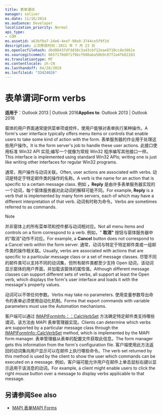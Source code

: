 ```yaml
---
title: 表单谓词
manager: soliver
ms.date: 11/16/2014
ms.audience: Developer
localization_priority: Normal
api_type:
- COM
ms.assetid: a63bf0a7-24e6-4eef-98e8-3744ce5f9f2d
description: 上次修改时间：2011 年 7 月 23 日
ms.openlocfilehash: dbd08437dfdd38c3a43cbf12eae8710cc8e3661e
ms.sourcegitcommit: 8657170d071f9bcf680aba50b9c07f2a4fb82283
ms.translationtype: MT
ms.contentlocale: zh-CN
ms.lasthandoff: 04/28/2019
ms.locfileid: "33424026"
---
```

# <a name="form-verbs"></a><span data-ttu-id="c85aa-103">表单谓词</span><span class="sxs-lookup"><span data-stu-id="c85aa-103">Form verbs</span></span>

<span data-ttu-id="c85aa-104">**适用于**：Outlook 2013 | Outlook 2016</span><span class="sxs-lookup"><span data-stu-id="c85aa-104">**Applies to**: Outlook 2013 | Outlook 2016</span></span> 
  
<span data-ttu-id="c85aa-105">窗体的用户界面通常提供菜单项或控件，使用户能够对表单执行某种操作。</span><span class="sxs-lookup"><span data-stu-id="c85aa-105">A form's user interface typically offers menu items or controls that enable users to take some kind of action with the form.</span></span> <span data-ttu-id="c85aa-106">表单服务器的作业用于处理这些用户操作。</span><span class="sxs-lookup"><span data-stu-id="c85aa-106">It is the form server's job to handle these user actions.</span></span> <span data-ttu-id="c85aa-107">此接口使用标准 Win32 API 实现;编写一个就像为常规 Win32 程序编写其他接口一样。</span><span class="sxs-lookup"><span data-stu-id="c85aa-107">This interface is implemented using standard Win32 APIs; writing one is just like writing other interfaces for regular Win32 programs.</span></span>
  
<span data-ttu-id="c85aa-108">通常，用户操作与动词关联。</span><span class="sxs-lookup"><span data-stu-id="c85aa-108">Often, user actions are associated with verbs.</span></span> <span data-ttu-id="c85aa-109">动词是特定于特定邮件类的操作的名称。</span><span class="sxs-lookup"><span data-stu-id="c85aa-109">A verb is the name for an action that is specific to a certain message class.</span></span> <span data-ttu-id="c85aa-110">例如 **，Reply** 是由许多表单服务器实现的一个动词，每个窗体服务器对此动词的解释可能不同。</span><span class="sxs-lookup"><span data-stu-id="c85aa-110">For example, **Reply** is a verb that is implemented by many form servers, each of which may have a different interpretation of that verb.</span></span> <span data-ttu-id="c85aa-111">动词有时称为命令。</span><span class="sxs-lookup"><span data-stu-id="c85aa-111">Verbs are sometimes referred to as commands.</span></span> 
  
> [!NOTE]
> <span data-ttu-id="c85aa-112">并非窗体上的所有菜单项和控件都与动词相对应。</span><span class="sxs-lookup"><span data-stu-id="c85aa-112">Not all menu items and controls on a form correspond to a verb.</span></span> <span data-ttu-id="c85aa-113">例如，" **取消"** 按钮与窗体服务器中的"取消"动作不对应。</span><span class="sxs-lookup"><span data-stu-id="c85aa-113">For example, a **Cancel** button does not correspond to a Cancel verb within the form server.</span></span> <span data-ttu-id="c85aa-114">通常，动词与特定于特定邮件类或一组邮件类的操作相关联。</span><span class="sxs-lookup"><span data-stu-id="c85aa-114">Usually, verbs are associated with actions that are specific to a particular message class or a set of message classes.</span></span> <span data-ttu-id="c85aa-115">尽管不同的邮件类可以支持不同的动词集，但所有邮件类都至少支持 Open 动词，该动词显示窗体的用户界面，并加载该窗体的属性值。</span><span class="sxs-lookup"><span data-stu-id="c85aa-115">Although different message classes can support different sets of verbs, all support at least the Open verb, which displays the form's user interface and loads it with the message's property values.</span></span> 
  
<span data-ttu-id="c85aa-116">动词可以不带任何参数。</span><span class="sxs-lookup"><span data-stu-id="c85aa-116">Verbs may take no parameters.</span></span> <span data-ttu-id="c85aa-117">使用变量参数导出命令的表单必须使用自动化机制。</span><span class="sxs-lookup"><span data-stu-id="c85aa-117">Forms that export commands with variable parameters must use the Automation mechanisms.</span></span>
  
<span data-ttu-id="c85aa-118">客户端可以通过 [IMAPIFormInfo：：CalcVerbSet](imapiforminfo-calcverbset.md) 方法确定特定邮件类支持哪些谓词，该方法由 MAPI 表单管理器实现。</span><span class="sxs-lookup"><span data-stu-id="c85aa-118">Clients can determine which verbs are supported by a particular message class through the [IMAPIFormInfo::CalcVerbSet](imapiforminfo-calcverbset.md) method, which is implemented by the MAPI form manager.</span></span> <span data-ttu-id="c85aa-119">表单管理器从表单的配置文件获取此信息。</span><span class="sxs-lookup"><span data-stu-id="c85aa-119">The form manager gets this information from the form's configuration file.</span></span> <span data-ttu-id="c85aa-120">客户端使用此方法返回的动词集向用户显示可以在邮件上执行哪些命令。</span><span class="sxs-lookup"><span data-stu-id="c85aa-120">The verb set returned by this method is used by the client to show the user which commands can be executed on a message.</span></span> <span data-ttu-id="c85aa-121">例如，客户端可能允许用户在邮件上单击鼠标右键以显示适用于该消息的动词。</span><span class="sxs-lookup"><span data-stu-id="c85aa-121">For example, a client might enable users to click the right mouse button over a message to display verbs applicable to that message.</span></span> 
  
## <a name="see-also"></a><span data-ttu-id="c85aa-122">另请参阅</span><span class="sxs-lookup"><span data-stu-id="c85aa-122">See also</span></span>

- [<span data-ttu-id="c85aa-123">MAPI 表单</span><span class="sxs-lookup"><span data-stu-id="c85aa-123">MAPI Forms</span></span>](mapi-forms.md)

